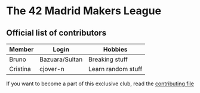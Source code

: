 # The 42 Madrid Makers League

## Official list of contributors

|Member|Login|Hobbies|
|---|---|---|
|Bruno|Bazuara/Sultan|Breaking stuff|
|Cristina|cjover-n|Learn random stuff|

If you want to become a part of this exclusive club, read the [contributing file](CONTRIBUTING.md)
